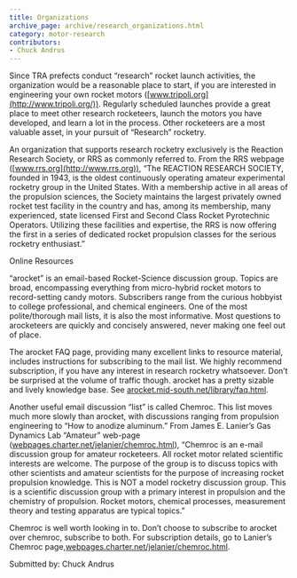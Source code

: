 ```yaml
---
title: Organizations
archive_page: archive/research_organizations.html
category: motor-research
contributors:
- Chuck Andrus
---
```

Since TRA prefects conduct “research” rocket launch activities, the organization would be a reasonable place to start, if you are interested in engineering your own rocket motors ([www.tripoli.org](http://www.tripoli.org/)). Regularly scheduled launches provide a great place to meet other research rocketeers, launch the motors you have developed, and learn a lot in the process. Other rocketeers are a most valuable asset, in your pursuit of “Research” rocketry.

An organization that supports research rocketry exclusively is the Reaction Research Society, or RRS as commonly referred to. From the RRS webpage ([www.rrs.org](http://www.rrs.org)), “The REACTION RESEARCH SOCIETY, founded in 1943, is the oldest continuously operating amateur experimental rocketry group in the United States. With a membership active in all areas of the propulsion sciences, the Society maintains the largest privately owned rocket test facility in the country and has, among its membership, many experienced, state licensed First and Second Class Rocket Pyrotechnic Operators. Utilizing these facilities and expertise, the RRS is now offering the first in a series of dedicated rocket propulsion classes for the serious rocketry enthusiast.”

Online Resources

“arocket” is an email-based Rocket-Science discussion group. Topics are broad, encompassing everything from micro-hybrid rocket motors to record-setting candy motors. Subscribers range from the curious hobbyist to college professional, and chemical engineers. One of the most polite/thorough mail lists, it is also the most informative. Most questions to arocketeers are quickly and concisely answered, never making one feel out of place.

The arocket FAQ page, providing many excellent links to resource material, includes instructions for subscribing to the mail list. We highly recommend subscription, if you have any interest in research rocketry whatsoever. Don’t be surprised at the volume of traffic though. arocket has a pretty sizable and lively knowledge base. See [arocket.mid-south.net/library/faq.html](http://arocket.mid-south.net/library/faq.html).

Another useful email discussion “list” is called Chemroc. This list moves much more slowly than arocket, with discussions ranging from propulsion engineering to “How to anodize aluminum.” From James E. Lanier’s Gas Dynamics Lab “Amateur” web-page ([webpages.charter.net/jelanier/chemroc.html](http://webpages.charter.net/jelanier/chemroc.html)), “Chemroc is an e-mail discussion group for amateur rocketeers. All rocket motor related scientific interests are welcome. The purpose of the group is to discuss topics with other scientists and amateur scientists for the purpose of increasing rocket propulsion knowledge. This is NOT a model rocketry discussion group. This is a scientific discussion group with a primary interest in propulsion and the chemistry of propulsion. Rocket motors, chemical processes, measurement theory and testing apparatus are typical topics.”

Chemroc is well worth looking in to. Don’t choose to subscribe to arocket over chemroc, subscribe to both. For subscription details, go to Lanier’s Chemroc page,[webpages.charter.net/jelanier/chemroc.html](http://webpages.charter.net/jelanier/chemroc.html).

Submitted by: Chuck Andrus

